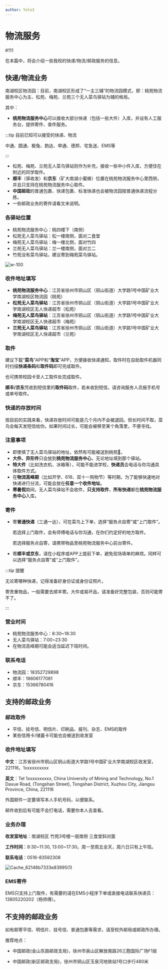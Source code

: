 ```yaml
---
author: Yolo3
---
```


# 物流服务

#111

在本篇中，将会介绍一些我校的快递/物流/邮政服务的信息。

## 快递/物流业务

南湖校区物流园：目前，南湖校区形成了“一主三辅”的物流园模式，即：桃苑物流服务中心为主、松苑、梅苑、兰苑三个无人菜鸟驿站为辅的格局。

其中：

- **桃苑物流服务中心**可以接收大部分快递（包括一些大件）入库，并设有人工服务台，提供寄件、查件服务。

:::tip 目前已知可以接受的快递、物流

中通、圆通、极兔、韵达、申通、德邦、宅急送、EMS等

:::

- 松苑、梅苑、兰苑无人菜鸟驿站则作为补充，接收一些中小件入库，方便住在附近的同学取件。
- **顺丰**（驿收发）和**京东**（矿大南湖小蜜蜂）位置在桃苑物流服务中心里西侧，并且只支持在桃苑物流服务中心取件。
- **中国邮政**的普通包裹、快递包裹、标准快递也会被物流园按普通快递流程分拣。
- 一些邮政业务的寄件请看文末说明。

### 各驿站位置

- 桃苑物流服务中心：桃四楼下（南侧）
- 松苑无人菜鸟驿站：松一楼南侧，面对二食堂
- 梅苑无人菜鸟驿站：梅一楼北侧，面对竹四
- 兰苑无人菜鸟驿站：兰一楼南侧，面对兰二
- 竹苑没有菜鸟驿站，建议寄到梅苑菜鸟驿站。

![w-100](https://s2.loli.net/2024/08/29/5vHAIrF97Og2ynu.png)

### 收件地址填写

- **桃苑物流服务中心**：江苏省徐州市铜山区（铜山街道）大学路1号中国矿业大学南湖校区物流园（桃苑）
- **松苑无人菜鸟驿站**：江苏省徐州市铜山区（铜山街道）大学路1号中国矿业大学南湖校区无人快递超市（松苑）
- **梅苑无人菜鸟驿站**：江苏省徐州市铜山区（铜山街道）大学路1号中国矿业大学南湖校区无人快递超市（梅苑）
- **兰苑无人菜鸟驿站**：江苏省徐州市铜山区（铜山街道）大学路1号中国矿业大学南湖校区无人快递超市（兰苑）

### 取件

建议下载“**菜鸟**”APP和“**淘宝**”APP，方便接收快递通知，取件时在自助取件机器同时扫描**快递条码**和**取件码**即可完成取件。

也可携带校园卡至人工取件处完成取件。

**顺丰/京东**凭收到短信里的**取件码**取件，若未收到短信，请咨询服务人员报手机号或单号取件。

### 快递的存放时间

按目前的实践来看，快递存放时间可能是几个月内不会被退回。但长时间不取，菜鸟会每天发短信给你。如果时间过长，可能会被移至某个角落里，不便寻找。

### 注意事项

- 即使填了无人菜鸟驿站的地址，依然有可能被送到桃苑🤩。
- **大件、异形件**只会放到**桃苑物流服务中心**，无论地址填到那个驿站。
- **特大件**（比如洗衣机、冰箱等），可能不能进学校，**快递员**会电话与你沟通具体取件方式。
- 在**物流高峰期**（比如开学、618、双十一购物节）等时期，为了能够快速地对快递进行分流，可能会放在**任意一个收件地址**。
- **寒暑假**期间，无人菜鸟驿站不会收件，**只支持取件**，**所有快递**都在**桃苑物流服务中心**入库。

### 寄件

- 寄**普通快递**（三通一达），可在菜鸟上下单，选择“服务点自寄”或“上门取件”。

  若选择上门取件，会有师傅电话与你沟通，在你们约定好的地方取件。

  若选择服务点自寄，请携带物品至桃苑物流服务中心前台寄件。

- 寄**顺丰或京东**，请在小程序或APP上提前下单，避免现场填单的麻烦。同样可以选择“服务点自寄”或“上门取件”。

:::tip 提醒

无论寄哪种快递，记得准备好身份证或身份证照片。

寄贵重物品，一般需要去顺丰寄。大件或易坏品，请准备好完整包装，否则可能寄不了。

:::

### 营业时间

- 桃苑物流服务中心：8:30~18:30
- 无人菜鸟驿站：7:00~23:30
- 在物流高峰期可能会适当延迟下班时间。

### 联系电话

- 物流园：18352729898
- 顺丰：18606177081
- 京东：15366780416

## 支持的邮政业务

### 邮政取件

- 平信、挂号信、明信片、印刷品、报刊、杂志、EMS的取件
- 某些信用卡/储蓄卡可能也会被送到收发室

### 收件地址填写

**中文**：江苏省徐州市铜山区铜山街道大学路1号中国矿业大学南湖校区收发室，221116，1xxxxxxxxxx

**英文**：Tel 1xxxxxxxxxx, China University of Mining and Technology, No.1 Daxue Road, (Tongshan Street), Tongshan District, Xuzhou City, Jiangsu Province, China, 221116

外国邮件一定要填写本人手机号码，以便联系。

邮件收到后有可能不会打电话，需要你本人去查看。

### 业务办理

**收发室地址**：南湖校区 竹苑3号楼一层南侧 三食堂斜对面

**工作时间**：8:30~11:30, 13:00~17:30。周一至周五全天，周六日只有上午班。

**联系电话**：0516-83592308

![Cache_62146b7333e83995(1)](https://s2.loli.net/2024/11/13/nZk79doNqsF8ybT.jpg)

### EMS寄件

EMS只支持上门取件，有需要的请在EMS小程序下单或直接电话联系快递员：13805220202（杨师傅）。

## 不支持的邮政业务

如有邮寄平信、明信片、挂号信、普通包裹等需求，请至校外邮局或邮政所办理。

推荐地点：

- 中国邮政(金山东路邮政支局)，徐州市泉山区解放南路26三胞国际广场F1层

- 中国邮政(新区邮政支局)，徐州市铜山区玉泉河地铁站1号口步行480米